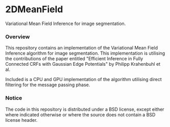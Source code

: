 # 2DMeanField
Variational Mean Field Inference for image segmentation.

### Overview
This repository contains an implementation of the Variational Mean Field Inference algorithm for image segmentation. This implementation is utilising the contributions of the paper entitled "Efficient Inference in Fully Connected CRFs with
Gaussian Edge Potentials" by Philipp Krahenbuhl et al.

Included is a CPU and GPU implementation of the algorithm utilising direct filtering for the message passing phase. 

### Notice
The code in this repository is distributed under a BSD license, except either where indicated otherwise or where the source does not contain a BSD license header.

